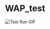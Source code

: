 # WAP_test

![Test Run GIF](https://github.com/Ifme87/WAP_test/blob/develop/assets/2024-10-17-20-24-06.gif)
